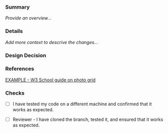 ### Summary
_Provide an overview..._

### Details
_Add more context to descrive the changes..._

### Design Decision

### References
[EXAMPLE - W3 School guide on photo grid](https://www.w3schools.com/howto/tryit.asp?filename=tryhow_css_image_grid_responsive)

### Checks
- [ ] I have tested my code on a different machine and confirmed that it works as expected.
- [ ] Reviewer - I have cloned the branch, tested it, and ensured that it works as expected.


